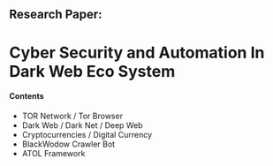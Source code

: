 ## Research Paper: 
# Cyber Security and Automation In Dark Web Eco System
#### Contents
- TOR Network / Tor Browser
- Dark Web / Dark Net / Deep Web
- Cryptocurrencies / Digital Currency
- BlackWodow Crawler Bot
- ATOL Framework
